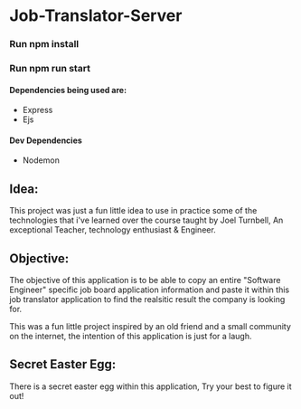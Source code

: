 # Job-Translator-Server

### Run npm install

### Run npm run start

#### Dependencies being used are:
- Express
- Ejs

#### Dev Dependencies
- Nodemon

## Idea:

This project was just a fun little idea to use in practice some of the technologies that i've learned over the course taught by Joel Turnbell, An exceptional Teacher, technology enthusiast & Engineer.

## Objective:

The objective of this application is to be able to copy an entire "Software Engineer" specific job board application information and paste it within this job translator application to find the realsitic result the company is looking for.

This was a fun little project inspired by an old friend and a small community on the internet, the intention of this application is just for a laugh.

## Secret Easter Egg:

There is a secret easter egg within this application, Try your best to figure it out!
